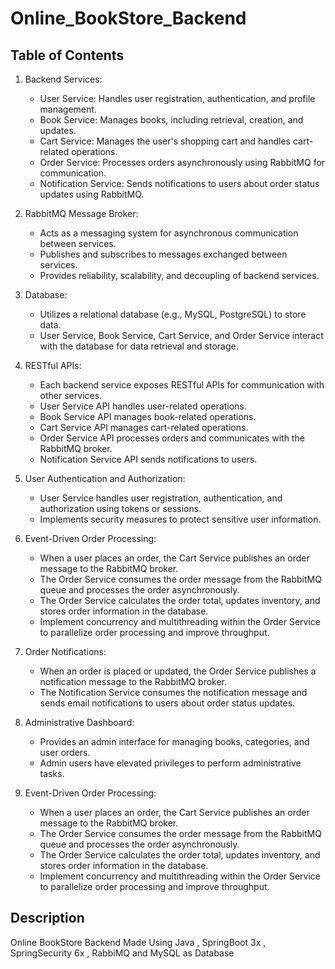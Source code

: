 # Online_BookStore_Backend


## Table of Contents
1. Backend Services:
   - User Service: Handles user registration, authentication, and profile management.
   - Book Service: Manages books, including retrieval, creation, and updates.
   - Cart Service: Manages the user's shopping cart and handles cart-related operations.
   - Order Service: Processes orders asynchronously using RabbitMQ for communication.
   - Notification Service: Sends notifications to users about order status updates using RabbitMQ.

2. RabbitMQ Message Broker:
   - Acts as a messaging system for asynchronous communication between services.
   - Publishes and subscribes to messages exchanged between services.
   - Provides reliability, scalability, and decoupling of backend services.

3. Database:
   - Utilizes a relational database (e.g., MySQL, PostgreSQL) to store data.
   - User Service, Book Service, Cart Service, and Order Service interact with the database for data retrieval and storage.

4. RESTful APIs:
   - Each backend service exposes RESTful APIs for communication with other services.
   - User Service API handles user-related operations.
   - Book Service API manages book-related operations.
   - Cart Service API manages cart-related operations.
   - Order Service API processes orders and communicates with the RabbitMQ broker.
   - Notification Service API sends notifications to users.

5. User Authentication and Authorization:
   - User Service handles user registration, authentication, and authorization using tokens or sessions.
   - Implements security measures to protect sensitive user information.

6. Event-Driven Order Processing:
   - When a user places an order, the Cart Service publishes an order message to the RabbitMQ broker.
   - The Order Service consumes the order message from the RabbitMQ queue and processes the order asynchronously.
   - The Order Service calculates the order total, updates inventory, and stores order information in the database.
   - Implement concurrency and multithreading within the Order Service to parallelize order processing and improve throughput.

7. Order Notifications:
   - When an order is placed or updated, the Order Service publishes a notification message to the RabbitMQ broker.
   - The Notification Service consumes the notification message and sends email notifications to users about order status updates.

8. Administrative Dashboard:
   - Provides an admin interface for managing books, categories, and user orders.
   - Admin users have elevated privileges to perform administrative tasks.
     
9. Event-Driven Order Processing:
   - When a user places an order, the Cart Service publishes an order message to the RabbitMQ broker.
   - The Order Service consumes the order message from the RabbitMQ queue and processes the order asynchronously.
   - The Order Service calculates the order total, updates inventory, and stores order information in the database.
   - Implement concurrency and multithreading within the Order Service to parallelize order processing and improve throughput.



## Description

Online BookStore Backend Made Using Java , SpringBoot 3x  , SpringSecurity 6x , RabbiMQ and MySQL as Database
